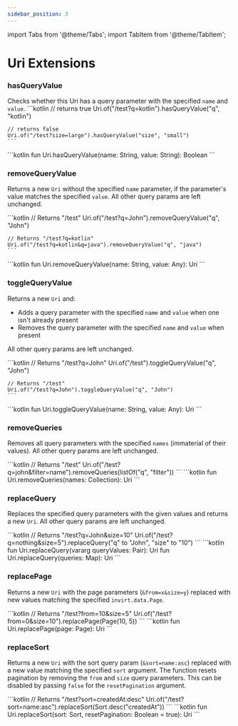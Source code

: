 ```yaml
---
sidebar_position: 3
---
```


import Tabs from '@theme/Tabs';
import TabItem from '@theme/TabItem';

# Uri Extensions

### hasQueryValue
Checks whether this Uri has a query parameter with the specified `name` and `value`.
<Tabs>
  <TabItem value="example" label="Example" default>
    ```kotlin
    // returns true
    Uri.of("/test?q=kotlin").hasQueryValue("q", "kotlin")

    // returns false
    Uri.of("/test?size=large").hasQueryValue("size", "small")
    ```
  </TabItem>
  <TabItem value="declaration" label="Declaration">
    ```kotlin
    fun Uri.hasQueryValue(name: String, value: String): Boolean
    ```
  </TabItem>
</Tabs>


### removeQueryValue
Returns a new `Uri` without the specified `name` parameter, if the parameter's value matches
the specified `value`. All other query params are left unchanged.

<Tabs>
  <TabItem value="example" label="Example" default>
    ```kotlin
    // Returns "/test"
    Uri.of("/test?q=John").removeQueryValue("q", "John")

    // Returns "/test?q=kotlin"
    Uri.of("/test?q=kotlin&q=java").removeQueryValue("q", "java")
    ```
  </TabItem>
  <TabItem value="declaration" label="Declaration">
    ```kotlin
    fun Uri.removeQueryValue(name: String, value: Any): Uri
    ```
  </TabItem>
</Tabs>


### toggleQueryValue
Returns a new `Uri` and:
 * Adds a query parameter with the specified `name` and `value` when one isn't already present
 * Removes the query parameter with the specified `name` and `value` when present

All other query params are left unchanged.

<Tabs>
  <TabItem value="example" label="Example" default>
    ```kotlin
    // Returns "/test?q=John"
    Uri.of("/test").toggleQueryValue("q", "John")

    // Returns "/test"
    Uri.of("/test?q=John").toggleQueryValue("q", "John")
    ```
  </TabItem>
  <TabItem value="declaration" label="Declaration">
    ```kotlin
    fun Uri.toggleQueryValue(name: String, value: Any): Uri
    ```
  </TabItem>
</Tabs>

### removeQueries
Removes all query parameters with the specified `names` (immaterial of their values).
All other query params are left unchanged.

<Tabs>
  <TabItem value="example" label="Example" default>
    ```kotlin
    // Returns "/test"
    Uri.of("/test?q=john&filter=name").removeQueries(listOf("q", "filter"))
    ```
  </TabItem>
  <TabItem value="declaration" label="Declaration">
    ```kotlin
    fun Uri.removeQueries(names: Collection<String>): Uri
    ```
  </TabItem>
</Tabs>


### replaceQuery
Replaces the specified query parameters with the given values and returns a new `Uri`.
All other query params are left unchanged.

<Tabs>
  <TabItem value="example" label="Example" default>
    ```kotlin
    // Returns "/test?q=John&size=10"
    Uri.of("/test?q=nothing&size=5").replaceQuery("q" to "John", "size" to "10")
    ```
  </TabItem>
  <TabItem value="declaration" label="Declaration">
    ```kotlin
    fun Uri.replaceQuery(vararg queryValues: Pair<String, Any>): Uri
    fun Uri.replaceQuery(queries: Map<String, Any>): Uri
    ```
  </TabItem>
</Tabs>


### replacePage
Returns a new `Uri` with the page parameters (`&from=x&size=y`) replaced with new values matching
the specified `invirt.data.Page`.

<Tabs>
  <TabItem value="example" label="Example" default>
    ```kotlin
    // Returns "/test?from=10&size=5"
    Uri.of("/test?from=0&size=10").replacePage(Page(10, 5))
    ```
  </TabItem>
  <TabItem value="declaration" label="Declaration">
    ```kotlin
    fun Uri.replacePage(page: Page): Uri
    ```
  </TabItem>
</Tabs>

### replaceSort
Returns a new `Uri` with the sort query param (`&sort=name:asc`) replaced with a new value matching
the specified `sort` argument. The function resets pagination by removing the `from` and `size` query parameters. This can be disabled
by passing `false` for the `resetPagination` argument.

<Tabs>
  <TabItem value="example" label="Example" default>
    ```kotlin
    // Returns "/test?sort=createdAt:desc"
    Uri.of("/test?sort=name:asc").replaceSort(Sort.desc("createdAt"))
    ```
  </TabItem>
  <TabItem value="declaration" label="Declaration">
    ```kotlin
    fun Uri.replaceSort(sort: Sort, resetPagination: Boolean = true): Uri
    ```
  </TabItem>
</Tabs>

